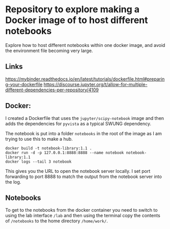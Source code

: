 # Repository to explore making a Docker image of to host different notebooks

Explore how to host different notebooks within one docker image, and avoid the environment file becoming very large.

## Links

https://mybinder.readthedocs.io/en/latest/tutorials/dockerfile.html#preparing-your-dockerfile
https://discourse.jupyter.org/t/allow-for-multiple-different-dependencies-per-repository/4109


## Docker:

I created a Dockerfile that uses the `jupyter/scipy-notebook` image and then adds the dependencies for `pyvista` as a typical SWUNG dependency.

The notebook is put into a folder `notebooks` in the root of the image as I am trying to use this to make a hub.

```
docker build -t notebook-library:1.1 .
docker run -d -p 127.0.0.1:8888:8888 --name notebook notebook-library:1.1
docker logs --tail 3 notebook
```

This gives you the URL to open the notebook server locally. I set port forwarding to port 8888 to match the output from the notebook server into the log.

## Notebooks

To get to the notebooks from the docker container you need to switch to using the lab interface `/lab` and then using the terminal copy the contents of `/notebooks` to the home directory `/home/work/`.